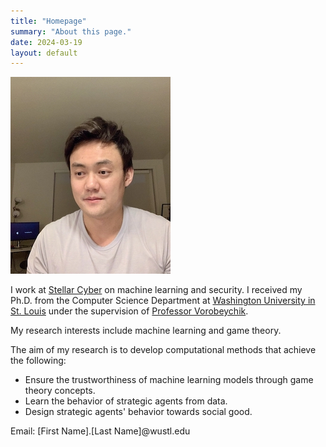 ```yaml
---
title: "Homepage"
summary: "About this page."
date: 2024-03-19
layout: default
---
```

![Researcher Portrait](assets/images/img.jpg)





I work at [Stellar Cyber](https://stellarcyber.ai/) on machine learning and security.
I received my Ph.D. from the Computer Science Department at [Washington University in St. Louis](https://cse.wustl.edu/) under the supervision of [Professor Vorobeychik](http://vorobeychik.com/).

My research interests include machine learning and game theory.

The aim of my research is to develop computational methods that achieve the following:
- Ensure the trustworthiness of machine learning models through game theory concepts.
- Learn the behavior of strategic agents from data.
- Design strategic agents' behavior towards social good.

Email: \[First Name\].\[Last Name\]@wustl.edu
<br>


